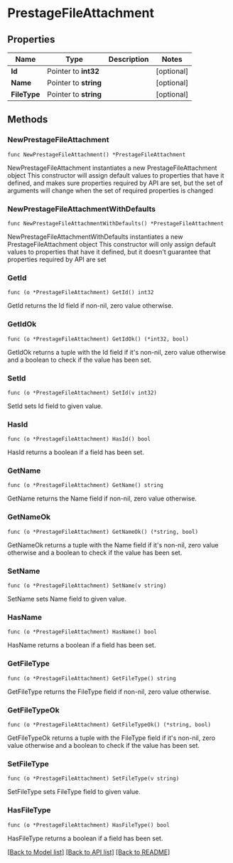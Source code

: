 # PrestageFileAttachment

## Properties

Name | Type | Description | Notes
------------ | ------------- | ------------- | -------------
**Id** | Pointer to **int32** |  | [optional] 
**Name** | Pointer to **string** |  | [optional] 
**FileType** | Pointer to **string** |  | [optional] 

## Methods

### NewPrestageFileAttachment

`func NewPrestageFileAttachment() *PrestageFileAttachment`

NewPrestageFileAttachment instantiates a new PrestageFileAttachment object
This constructor will assign default values to properties that have it defined,
and makes sure properties required by API are set, but the set of arguments
will change when the set of required properties is changed

### NewPrestageFileAttachmentWithDefaults

`func NewPrestageFileAttachmentWithDefaults() *PrestageFileAttachment`

NewPrestageFileAttachmentWithDefaults instantiates a new PrestageFileAttachment object
This constructor will only assign default values to properties that have it defined,
but it doesn't guarantee that properties required by API are set

### GetId

`func (o *PrestageFileAttachment) GetId() int32`

GetId returns the Id field if non-nil, zero value otherwise.

### GetIdOk

`func (o *PrestageFileAttachment) GetIdOk() (*int32, bool)`

GetIdOk returns a tuple with the Id field if it's non-nil, zero value otherwise
and a boolean to check if the value has been set.

### SetId

`func (o *PrestageFileAttachment) SetId(v int32)`

SetId sets Id field to given value.

### HasId

`func (o *PrestageFileAttachment) HasId() bool`

HasId returns a boolean if a field has been set.

### GetName

`func (o *PrestageFileAttachment) GetName() string`

GetName returns the Name field if non-nil, zero value otherwise.

### GetNameOk

`func (o *PrestageFileAttachment) GetNameOk() (*string, bool)`

GetNameOk returns a tuple with the Name field if it's non-nil, zero value otherwise
and a boolean to check if the value has been set.

### SetName

`func (o *PrestageFileAttachment) SetName(v string)`

SetName sets Name field to given value.

### HasName

`func (o *PrestageFileAttachment) HasName() bool`

HasName returns a boolean if a field has been set.

### GetFileType

`func (o *PrestageFileAttachment) GetFileType() string`

GetFileType returns the FileType field if non-nil, zero value otherwise.

### GetFileTypeOk

`func (o *PrestageFileAttachment) GetFileTypeOk() (*string, bool)`

GetFileTypeOk returns a tuple with the FileType field if it's non-nil, zero value otherwise
and a boolean to check if the value has been set.

### SetFileType

`func (o *PrestageFileAttachment) SetFileType(v string)`

SetFileType sets FileType field to given value.

### HasFileType

`func (o *PrestageFileAttachment) HasFileType() bool`

HasFileType returns a boolean if a field has been set.


[[Back to Model list]](../README.md#documentation-for-models) [[Back to API list]](../README.md#documentation-for-api-endpoints) [[Back to README]](../README.md)


